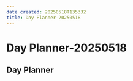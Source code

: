 ```yaml
---
date created: 20250518T135332
title: Day Planner-20250518
---
```


# Day Planner-20250518

## Day Planner
